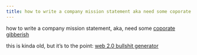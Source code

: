 ```yaml
---
title: how to write a company mission statement aka need some coporate gibberish
---
```


<p>how to write a company mission statement, aka, need some <a href="http://www.andrewdavidson.com/gibberish/">coporate gibberish</a></p>

<p>this is kinda old, but it&#8217;s to the point:  <a href="http://www.emptybottle.org/bullshit/">web 2.0 bullshit generator</a></p>
